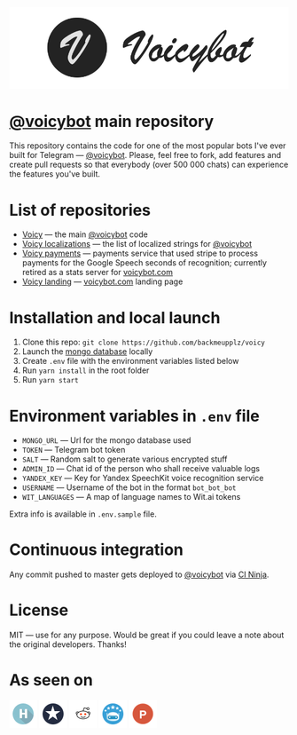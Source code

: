 [![Voicybot](/img/logo.png?raw=true)](http://voicybot.com/)

# [@voicybot](https://t.me/voicybot) main repository
This repository contains the code for one of the most popular bots I've ever built for Telegram — [@voicybot](https://t.me/voicybot). Please, feel free to fork, add features and create pull requests so that everybody (over 500 000 chats) can experience the features you've built.

# List of repositories
* [Voicy](https://github.com/backmeupplz/voicy) — the main [@voicybot](https://t.me/voicybot) code
* [Voicy localizations](https://github.com/backmeupplz/voicy-localizations) — the list of localized strings for [@voicybot](https://t.me/voicybot)
* [Voicy payments](https://github.com/backmeupplz/voicy-payments) — payments service that used stripe to process payments for the Google Speech seconds of recognition; currently retired as a stats server for [voicybot.com](http://voicybot.com)
* [Voicy landing](https://github.com/backmeupplz/voicy-landing) — [voicybot.com](http://voicybot.com) landing page


# Installation and local launch
1. Clone this repo: `git clone https://github.com/backmeupplz/voicy`
2. Launch the [mongo database](https://www.mongodb.com/) locally
3. Create `.env` file with the environment variables listed below
4. Run `yarn install` in the root folder
5. Run `yarn start`

# Environment variables in `.env` file
* `MONGO_URL` — Url for the mongo database used
* `TOKEN` — Telegram bot token
* `SALT` — Random salt to generate various encrypted stuff
* `ADMIN_ID` — Chat id of the person who shall receive valuable logs
* `YANDEX_KEY` — Key for Yandex SpeechKit voice recognition service 
* `USERNAME` — Username of the bot in the format `bot_bot_bot`
* `WIT_LANGUAGES` — A map of language names to Wit.ai tokens

Extra info is available in `.env.sample` file.

# Continuous integration
Any commit pushed to master gets deployed to [@voicybot](https://t.me/voicybot) via [CI Ninja](https://github.com/backmeupplz/ci-ninja).

# License
MIT — use for any purpose. Would be great if you could leave a note about the original developers. Thanks!

# As seen on
[![Habrahabr](/img/habr.png?raw=true)](https://habrahabr.ru/post/316824/)
[![Spark](/img/spark.png?raw=true)](https://spark.ru/startup/voicy/blog/19008/kak-zapustit-proekt-v-odinochku/)
[![Reddit](/img/reddit.png?raw=true)](https://redd.it/5iduzy)
[![Bot Store](/img/bs.png?raw=true)](https://storebot.me/bot/voicybot)
[![Product Hunt](/img/ph.png?raw=true)](https://www.producthunt.com/posts/voicy)